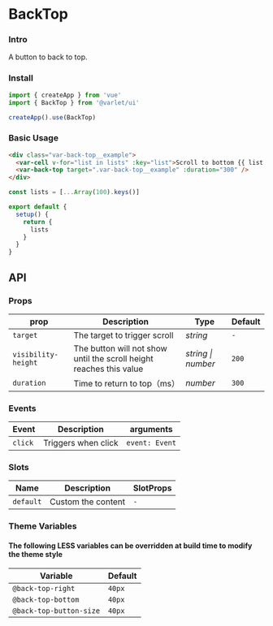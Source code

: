 # BackTop

### Intro

A button to back to top.

### Install

```js
import { createApp } from 'vue'
import { BackTop } from '@varlet/ui'

createApp().use(BackTop)
```

### Basic Usage

```html
<div class="var-back-top__example">
  <var-cell v-for="list in lists" :key="list">Scroll to bottom {{ list }}</var-cell>
  <var-back-top target=".var-back-top__example" :duration="300" />
</div>
```
```javascript
const lists = [...Array(100).keys()]

export default {
  setup() {
    return {
      lists
    }
  }
}
```

## API

### Props

| prop | Description | Type | Default |
| ----- | -------------- | -------- | ---------- |
| `target` | The target to trigger scroll	| _string_ | `-` |
| `visibility-height` | The button will not show until the scroll height reaches this value | _string \| number_ | `200` |
| `duration` | Time to return to top（ms） | _number_ | `300` |

### Events

| Event | Description | arguments |
| ----- | -------------- | -------- |
| `click` | Triggers when click | `event: Event` |

### Slots

| Name | Description | SlotProps |
| ----- | -------------- | -------- |
| `default` | Custom the content | `-` |

### Theme Variables
#### The following LESS variables can be overridden at build time to modify the theme style

| Variable | Default |
| --- | --- |
| `@back-top-right` | `40px` |
| `@back-top-bottom` | `40px` |
| `@back-top-button-size` | `40px` |
